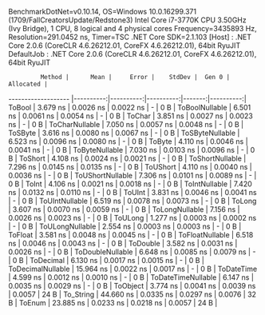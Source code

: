
BenchmarkDotNet=v0.10.14, OS=Windows 10.0.16299.371 (1709/FallCreatorsUpdate/Redstone3)
Intel Core i7-3770K CPU 3.50GHz (Ivy Bridge), 1 CPU, 8 logical and 4 physical cores
Frequency=3435893 Hz, Resolution=291.0452 ns, Timer=TSC
.NET Core SDK=2.1.103
  [Host]     : .NET Core 2.0.6 (CoreCLR 4.6.26212.01, CoreFX 4.6.26212.01), 64bit RyuJIT
  DefaultJob : .NET Core 2.0.6 (CoreCLR 4.6.26212.01, CoreFX 4.6.26212.01), 64bit RyuJIT


             Method |      Mean |     Error |    StdDev |  Gen 0 | Allocated |
------------------- |----------:|----------:|----------:|-------:|----------:|
             ToBool |  3.679 ns | 0.0026 ns | 0.0022 ns |      - |       0 B |
     ToBoolNullable |  6.501 ns | 0.0061 ns | 0.0054 ns |      - |       0 B |
             ToChar |  3.851 ns | 0.0027 ns | 0.0023 ns |      - |       0 B |
     ToCharNullable |  7.050 ns | 0.0057 ns | 0.0048 ns |      - |       0 B |
            ToSByte |  3.616 ns | 0.0080 ns | 0.0067 ns |      - |       0 B |
    ToSByteNullable |  6.523 ns | 0.0096 ns | 0.0080 ns |      - |       0 B |
             ToByte |  4.110 ns | 0.0046 ns | 0.0041 ns |      - |       0 B |
     ToByteNullable |  7.030 ns | 0.0103 ns | 0.0096 ns |      - |       0 B |
            ToShort |  4.108 ns | 0.0024 ns | 0.0021 ns |      - |       0 B |
    ToShortNullable |  7.296 ns | 0.0145 ns | 0.0135 ns |      - |       0 B |
           ToUShort |  4.110 ns | 0.0040 ns | 0.0036 ns |      - |       0 B |
   ToUShortNullable |  7.306 ns | 0.0101 ns | 0.0089 ns |      - |       0 B |
              ToInt |  4.106 ns | 0.0021 ns | 0.0018 ns |      - |       0 B |
      ToIntNullable |  7.420 ns | 0.0132 ns | 0.0110 ns |      - |       0 B |
             ToUInt |  3.831 ns | 0.0046 ns | 0.0041 ns |      - |       0 B |
     ToUIntNullable |  6.519 ns | 0.0078 ns | 0.0073 ns |      - |       0 B |
             ToLong |  3.607 ns | 0.0070 ns | 0.0059 ns |      - |       0 B |
     ToLongNullable |  7.156 ns | 0.0026 ns | 0.0023 ns |      - |       0 B |
            ToULong |  1.277 ns | 0.0003 ns | 0.0002 ns |      - |       0 B |
    ToULongNullable |  2.554 ns | 0.0003 ns | 0.0003 ns |      - |       0 B |
            ToFloat |  3.581 ns | 0.0048 ns | 0.0045 ns |      - |       0 B |
    ToFloatNullable |  6.518 ns | 0.0046 ns | 0.0043 ns |      - |       0 B |
           ToDouble |  3.582 ns | 0.0031 ns | 0.0026 ns |      - |       0 B |
   ToDoubleNullable |  6.648 ns | 0.0085 ns | 0.0079 ns |      - |       0 B |
          ToDecimal |  6.130 ns | 0.0017 ns | 0.0015 ns |      - |       0 B |
  ToDecimalNullable | 15.964 ns | 0.0022 ns | 0.0017 ns |      - |       0 B |
         ToDateTime |  4.599 ns | 0.0012 ns | 0.0010 ns |      - |       0 B |
 ToDateTimeNullable |  6.147 ns | 0.0035 ns | 0.0029 ns |      - |       0 B |
           ToObject |  3.774 ns | 0.0041 ns | 0.0039 ns | 0.0057 |      24 B |
          To_String | 44.660 ns | 0.0335 ns | 0.0297 ns | 0.0076 |      32 B |
             ToEnum | 23.885 ns | 0.0233 ns | 0.0218 ns | 0.0057 |      24 B |
